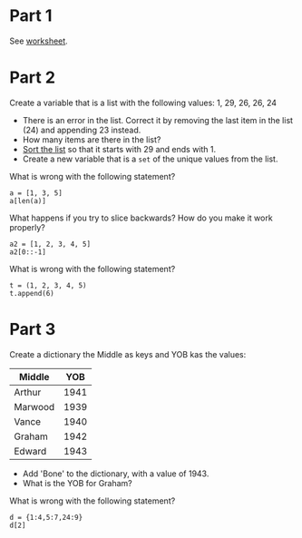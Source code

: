 # Part 1

See [worksheet](../notes/3-list-worksheet.md).

# Part 2

Create a variable that is a list with the following values: 1, 29, 26, 26, 24

* There is an error in the list. Correct it by removing the last item in the list (24) and appending 23 instead.
* How many items are there in the list?
* [Sort the list](https://docs.python.org/2/tutorial/datastructures.html#more-on-lists) so that it starts with 29 and ends with 1.
* Create a new variable that is a `set` of the unique values from the list.

What is wrong with the following statement?

```
a = [1, 3, 5]
a[len(a)]
```

What happens if you try to slice backwards? How do you make it work properly?

```
a2 = [1, 2, 3, 4, 5]
a2[0::-1]
```

What is wrong with the following statement?

```
t = (1, 2, 3, 4, 5)
t.append(6)
```

# Part 3
   
Create a dictionary the Middle as keys and YOB kas the values:

| Middle  | YOB |
|---------|-----|
|Arthur   | 1941|
|Marwood  | 1939|
|Vance    | 1940|
|Graham   | 1942|
|Edward   | 1943|

* Add 'Bone' to the dictionary, with a value of 1943.
* What is the YOB for Graham?

What is wrong with the following statement?

```
d = {1:4,5:7,24:9}
d[2]
```
